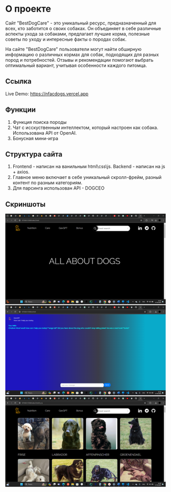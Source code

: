 # О проекте

Сайт "BestDogCare" - это уникальный ресурс, предназначенный для всех, кто заботится о своих собаках. Он объединяет в себе различные аспекты ухода за собаками, предлагает лучшие корма, полезные советы по уходу и интересные факты о породах собак.

На сайте "BestDogCare" пользователи могут найти обширную информацию о различных кормах для собак, подходящих для разных пород и потребностей. Отзывы и рекомендации помогают выбрать оптимальный вариант, учитывая особенности каждого питомца.

## Ссылка
Live Demo: https://nfacdogs.vercel.app

## Функции
1) Функция поиска породы
2) Чат с исскуственным интеллектом, который настроен как собака. Использована API от OpenAI.
3) Бонусная мини-игра

## Структура сайта
1) Frontend - написан на ванильным html\css\js. Backend - написан на js + axios.
2) Главное меню включает в себе уникальный скролл-фрейм, разный контент по разным категориям.
3) Для парсинга использован API - DOGCEO

## Скриншоты
![](https://github.com/Bwe0123/nfactask2024/blob/main/sc3.png)
![](https://github.com/Bwe0123/nfactask2024/blob/main/sc2.png)
![](https://github.com/Bwe0123/nfactask2024/blob/main/sc1.png)
